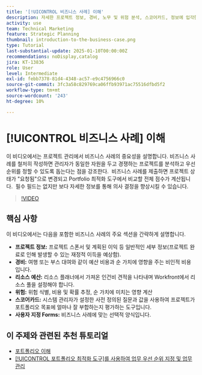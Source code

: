 ```yaml
---
title: '[!UICONTROL 비즈니스 사례] 이해'
description: 자세한 프로젝트 정보, 경비, 노무 및 위험 분석, 스코어카드, 정보에 입각한 포트폴리오 관리를 위한 사용자 정의 양식을 포함하여 프로젝트의 우선 순위를 지정할 Workfront의 포괄적인 비즈니스 사례를 제작합니다.
activity: use
team: Technical Marketing
feature: Strategic Planning
thumbnail: introduction-to-the-business-case.png
type: Tutorial
last-substantial-update: 2025-01-10T00:00:00Z
recommendations: noDisplay,catalog
jira: KT-13836
role: User
level: Intermediate
exl-id: febb7378-81d4-4348-ac57-e9c4756966c0
source-git-commit: 3fc3a58c829769ca06ffb93971ac75516dfbd5f2
workflow-type: tm+mt
source-wordcount: '243'
ht-degree: 10%

---
```


# [!UICONTROL 비즈니스 사례] 이해

이 비디오에서는 프로젝트 관리에서 비즈니스 사례의 중요성을 설명합니다. 비즈니스 사례를 철저히 작성하면 관리자가 동일한 자원을 두고 경쟁하는 프로젝트를 분석하고 우선 순위를 정할 수 있도록 돕는다는 점을 강조한다. &#x200B; 비즈니스 사례를 제출하면 프로젝트 상태가 &quot;요청됨&quot;으로 변경되고 Portfolio 최적화 도구에서 비교할 전체 점수가 계산됩니다. &#x200B; 필수 필드는 없지만 보다 자세한 정보를 통해 의사 결정을 향상시킬 수 있습니다. &#x200B;

>[!VIDEO](https://video.tv.adobe.com/v/3442851/?quality=12&learn=on&enablevpops&captions=kor)

## 핵심 사항

이 비디오에서는 다음을 포함한 비즈니스 사례의 주요 섹션을 간략하게 설명합니다.

* **프로젝트 정보:** 프로젝트 스폰서 및 계획된 이익 등 일반적인 세부 정보(프로젝트 완료로 인해 발생할 수 있는 재정적 이득을 예상함). &#x200B;
* **경비:** 여행 또는 부스 대여와 같이 예산 비용과 순 가치에 영향을 주는 비인적 비용입니다. &#x200B;
* **리소스 예산:** 리소스 플래너에서 가져온 인건비 견적을 나타내며 Workfront에서 리소스 풀을 설정해야 합니다. &#x200B;
* **위험:** 위험 식별, 비용 및 확률 추정, 순 가치에 미치는 영향 계산 &#x200B;
* **스코어카드:** 시스템 관리자가 설정한 사전 정의된 질문과 값을 사용하여 프로젝트가 포트폴리오 목표에 얼마나 잘 부합하는지 평가하는 도구입니다. &#x200B;
* **사용자 지정 Forms:** 비즈니스 사례에 맞는 선택적 양식입니다. &#x200B;


## 이 주제와 관련된 추천 튜토리얼

* [포트폴리오 이해](/help/portfolios-and-programs/overview-of-adobe-workfront-portfolios.md)
* [[!UICONTROL 포트폴리오 최적화 도구]를 사용하여 업무 우선 순위 지정 및 업무 관리](/help/portfolios-and-programs/prioritize-and-manage-work-with-portfolios.md)
